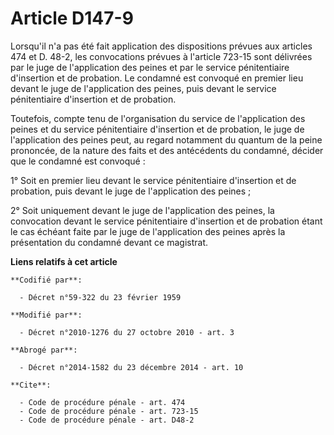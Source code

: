 # Article D147-9

Lorsqu'il n'a pas été fait application des dispositions prévues aux articles 474 et D. 48-2, les convocations prévues à
l'article 723-15 sont délivrées par le juge de l'application des peines et par le service pénitentiaire d'insertion et de
probation. Le condamné est convoqué en premier lieu devant le juge de l'application des peines, puis devant le service
pénitentiaire d'insertion et de probation. 

Toutefois, compte tenu de l'organisation du service de l'application des peines et du service pénitentiaire d'insertion et de
probation, le juge de l'application des peines peut, au regard notamment du quantum de la peine prononcée, de la nature des
faits et des antécédents du condamné, décider que le condamné est convoqué : 

1° Soit en premier lieu devant le service pénitentiaire d'insertion et de probation, puis devant le juge de l'application des
peines ; 

2° Soit uniquement devant le juge de l'application des peines, la convocation devant le service pénitentiaire d'insertion et
de probation étant le cas échéant faite par le juge de l'application des peines après la présentation du condamné devant ce
magistrat.

**Liens relatifs à cet article**

	**Codifié par**:

	  - Décret n°59-322 du 23 février 1959

	**Modifié par**:

	  - Décret n°2010-1276 du 27 octobre 2010 - art. 3

	**Abrogé par**:

	  - Décret n°2014-1582 du 23 décembre 2014 - art. 10

	**Cite**:

	  - Code de procédure pénale - art. 474
	  - Code de procédure pénale - art. 723-15
	  - Code de procédure pénale - art. D48-2
